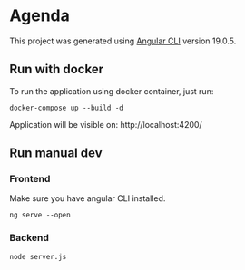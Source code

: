 # Agenda

This project was generated using [Angular CLI](https://github.com/angular/angular-cli) version 19.0.5.

## Run with docker

To run the application using docker container, just run:
```
docker-compose up --build -d
```
Application will be visible on: http://localhost:4200/

## Run manual dev

### Frontend
Make sure you have angular CLI installed.
```
ng serve --open
```

### Backend
```
node server.js
```
